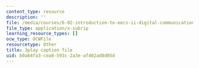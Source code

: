 ```yaml
---
content_type: resource
description: ''
file: /media/courses/6-02-introduction-to-eecs-ii-digital-communication-systems-fall-2012/b0a64fa3cea8593c2a3eaf402ad8d05d_RG3CkwIDYfI.srt
file_type: application/x-subrip
learning_resource_types: []
ocw_type: OCWFile
resourcetype: Other
title: 3play caption file
uid: b0a64fa3-cea8-593c-2a3e-af402ad8d05d
---
```


